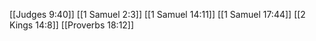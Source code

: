 [[Judges 9:40]]
[[1 Samuel 2:3]]
[[1 Samuel 14:11]]
[[1 Samuel 17:44]]
[[2 Kings 14:8]]
[[Proverbs 18:12]]
